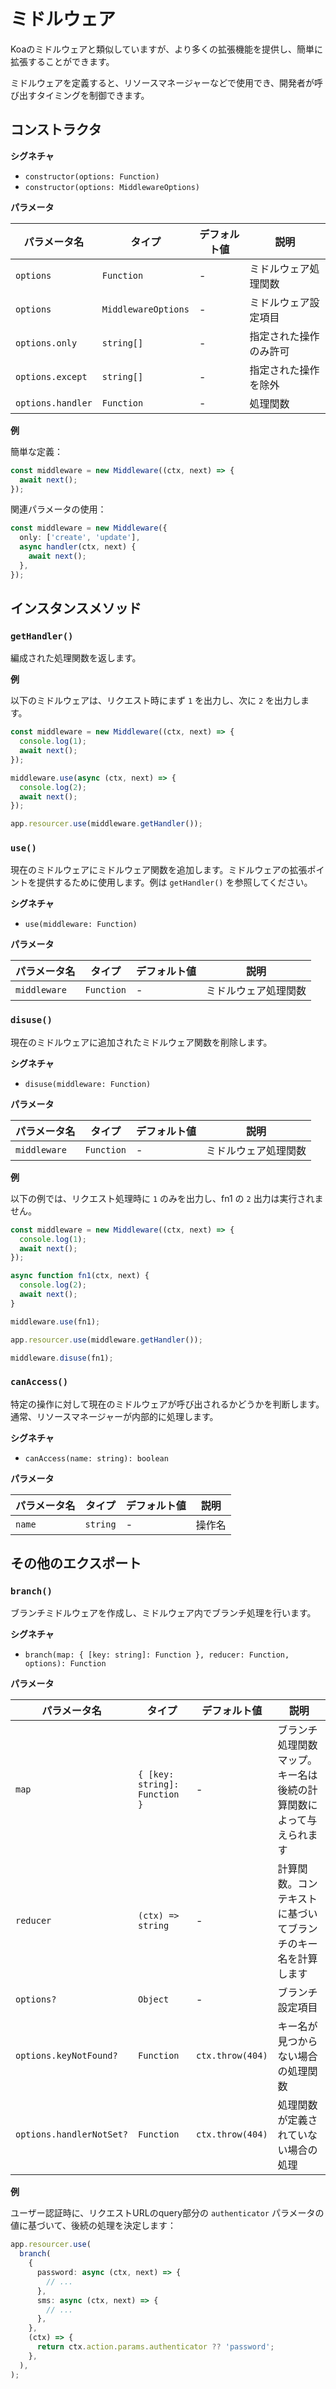 # ミドルウェア

Koaのミドルウェアと類似していますが、より多くの拡張機能を提供し、簡単に拡張することができます。

ミドルウェアを定義すると、リソースマネージャーなどで使用でき、開発者が呼び出すタイミングを制御できます。

## コンストラクタ

**シグネチャ**

- `constructor(options: Function)`
- `constructor(options: MiddlewareOptions)`

**パラメータ**

| パラメータ名            | タイプ                 | デフォルト値 | 説明             |
| ----------------------- | ---------------------- | ------------ | ---------------- |
| `options`               | `Function`             | -            | ミドルウェア処理関数 |
| `options`               | `MiddlewareOptions`    | -            | ミドルウェア設定項目 |
| `options.only`          | `string[]`             | -            | 指定された操作のみ許可 |
| `options.except`        | `string[]`             | -            | 指定された操作を除外 |
| `options.handler`       | `Function`             | -            | 処理関数         |

**例**

簡単な定義：

```ts
const middleware = new Middleware((ctx, next) => {
  await next();
});
```

関連パラメータの使用：

```ts
const middleware = new Middleware({
  only: ['create', 'update'],
  async handler(ctx, next) {
    await next();
  },
});
```

## インスタンスメソッド

### `getHandler()`

編成された処理関数を返します。

**例**

以下のミドルウェアは、リクエスト時にまず `1` を出力し、次に `2` を出力します。

```ts
const middleware = new Middleware((ctx, next) => {
  console.log(1);
  await next();
});

middleware.use(async (ctx, next) => {
  console.log(2);
  await next();
});

app.resourcer.use(middleware.getHandler());
```

### `use()`

現在のミドルウェアにミドルウェア関数を追加します。ミドルウェアの拡張ポイントを提供するために使用します。例は `getHandler()` を参照してください。

**シグネチャ**

- `use(middleware: Function)`

**パラメータ**

| パラメータ名       | タイプ       | デフォルト値 | 説明           |
| ------------------ | ------------ | ------------ | -------------- |
| `middleware`       | `Function`   | -            | ミドルウェア処理関数 |

### `disuse()`

現在のミドルウェアに追加されたミドルウェア関数を削除します。

**シグネチャ**

- `disuse(middleware: Function)`

**パラメータ**

| パラメータ名       | タイプ       | デフォルト値 | 説明           |
| ------------------ | ------------ | ------------ | -------------- |
| `middleware`       | `Function`   | -            | ミドルウェア処理関数 |

**例**

以下の例では、リクエスト処理時に `1` のみを出力し、fn1 の `2` 出力は実行されません。

```ts
const middleware = new Middleware((ctx, next) => {
  console.log(1);
  await next();
});

async function fn1(ctx, next) {
  console.log(2);
  await next();
}

middleware.use(fn1);

app.resourcer.use(middleware.getHandler());

middleware.disuse(fn1);
```

### `canAccess()`

特定の操作に対して現在のミドルウェアが呼び出されるかどうかを判断します。通常、リソースマネージャーが内部的に処理します。

**シグネチャ**

- `canAccess(name: string): boolean`

**パラメータ**

| パラメータ名 | タイプ     | デフォルト値 | 説明     |
| ------------ | ---------- | ------------ | -------- |
| `name`       | `string`   | -            | 操作名   |

## その他のエクスポート

### `branch()`

ブランチミドルウェアを作成し、ミドルウェア内でブランチ処理を行います。

**シグネチャ**

- `branch(map: { [key: string]: Function }, reducer: Function, options): Function`

**パラメータ**

| パラメータ名                   | タイプ                          | デフォルト値           | 説明                                               |
| ------------------------------ | ------------------------------- | ---------------------- | -------------------------------------------------- |
| `map`                          | `{ [key: string]: Function }`   | -                      | ブランチ処理関数マップ。キー名は後続の計算関数によって与えられます |
| `reducer`                      | `(ctx) => string`               | -                      | 計算関数。コンテキストに基づいてブランチのキー名を計算します |
| `options?`                     | `Object`                        | -                      | ブランチ設定項目                                   |
| `options.keyNotFound?`         | `Function`                      | `ctx.throw(404)`       | キー名が見つからない場合の処理関数                 |
| `options.handlerNotSet?`       | `Function`                      | `ctx.throw(404)`       | 処理関数が定義されていない場合の処理               |

**例**

ユーザー認証時に、リクエストURLのquery部分の `authenticator` パラメータの値に基づいて、後続の処理を決定します：

```ts
app.resourcer.use(
  branch(
    {
      password: async (ctx, next) => {
        // ...
      },
      sms: async (ctx, next) => {
        // ...
      },
    },
    (ctx) => {
      return ctx.action.params.authenticator ?? 'password';
    },
  ),
);
```